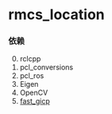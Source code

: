 # rmcs_location

### 依赖
0. rclcpp
0. pcl_conversions
0. pcl_ros
0. Eigen
0. OpenCV
0. [fast_gicp](https://github.com/koide3/fast_gicp)